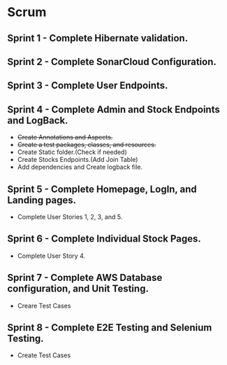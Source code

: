 # Scrum
## Sprint 1 - Complete Hibernate validation.

## Sprint 2 - Complete SonarCloud Configuration.

## Sprint 3 - Complete User Endpoints.

## Sprint 4 - Complete Admin and Stock Endpoints and LogBack.
- ~~Create Annotations and Aspects.~~
- ~~Create a test packages, classes, and resources.~~
- Create Static folder.(Check if needed)
- Create Stocks Endpoints.(Add Join Table)
- Add dependencies and Create logback file.

## Sprint 5 - Complete Homepage, LogIn, and Landing pages.
- Complete User Stories 1, 2, 3, and 5.

## Sprint 6 - Complete Individual Stock Pages.
- Complete User Story 4.

## Sprint 7 - Complete AWS Database configuration, and Unit Testing.
- Creare Test Cases

## Sprint 8 - Complete E2E Testing and Selenium Testing.
- Create Test Cases

